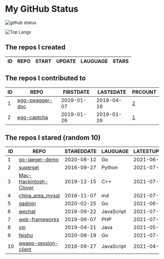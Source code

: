 # My GitHub Status

<img src="https://github-readme-stats-1.yihong0618.vercel.app/api?username=jc-lathander&show_icons=true&&&hide_title=true&count_private=true" alt="github status" />

![Top Langs](https://github-readme-stats-1.yihong0618.vercel.app/api/top-langs/?username=jc-lathander&layout=compact)

<!--START_SECTION:my_github-->
## The repos I created
| ID | REPO | START | UPDATE | LAUGUAGE | STARS |
|----|------|-------|--------|----------|-------|

## The repos I contributed to
| ID |                                REPO                                | FIRSTDATE  | LASTEDATE  |                                          PRCOUNT                                           |
|----|--------------------------------------------------------------------|------------|------------|--------------------------------------------------------------------------------------------|
|  1 | [egg-swagger-doc](https://github.com/Yanshijie-EL/egg-swagger-doc) | 2019-01-07 | 2019-04-16 | [2](https://github.com/Yanshijie-EL/egg-swagger-doc/pulls?q=is%3Apr+author%3Ajc-lathander) |
|  2 | [egg-captcha](https://github.com/Raoul1996/egg-captcha)            | 2019-01-26 | 2019-01-26 | [1](https://github.com/Raoul1996/egg-captcha/pulls?q=is%3Apr+author%3Ajc-lathander)        |

## The repos I stared (random 10)
| ID |                                  REPO                                   | STAREDDATE |  LAUGUAGE  | LATESTUPDATE |
|----|-------------------------------------------------------------------------|------------|------------|--------------|
|  1 | [go-jaeger-demo](https://github.com/xinliangnote/go-jaeger-demo)        | 2020-08-12 | Go         | 2021-06-30   |
|  2 | [superset](https://github.com/apache/superset)                          | 2016-09-27 | Python     | 2021-07-15   |
|  3 | [Mac-Hackintosh-Clover](https://github.com/Beipy/Mac-Hackintosh-Clover) | 2019-12-15 | C++        | 2021-07-13   |
|  4 | [china_area_mysql](https://github.com/kakuilan/china_area_mysql)        | 2016-11-07 | md         | 2021-07-15   |
|  5 | [gadmin](https://github.com/hailaz/gadmin)                              | 2020-02-25 | Go         | 2021-06-16   |
|  6 | [wechat](https://github.com/node-webot/wechat)                          | 2016-09-22 | JavaScript | 2021-07-15   |
|  7 | [web-frameworks](https://github.com/the-benchmarker/web-frameworks)     | 2019-06-07 | PHP        | 2021-07-15   |
|  8 | [yin](https://github.com/0x55aa/yin)                                    | 2019-04-21 | Java       | 2021-05-27   |
|  9 | [feishu](https://github.com/fastwego/feishu)                            | 2020-08-19 | Go         | 2021-07-04   |
| 10 | [weapp-session-client](https://github.com/CFETeam/weapp-session-client) | 2016-09-27 | JavaScript | 2021-04-24   |

<!--END_SECTION:my_github-->
